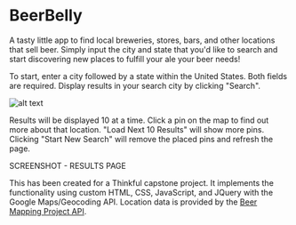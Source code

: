 # BeerBelly

A tasty little app to find local breweries, stores, bars, and other locations that sell beer.  Simply input the city and state that you'd like to search and start discovering new places to fulfill your ale your beer needs!

To start, enter a city followed by a state within the United States.  Both fields are required.  Display results in your search city by clicking "Search".

![alt text](raw.githubusercontent.com/PeterArriaza/BeerBelly/images/landingpage.png "Landing Page")


Results will be displayed 10 at a time.  Click a pin on the map to find out more about that location.  "Load Next 10 Results" will show more pins.  Clicking "Start New Search" will remove the placed pins and refresh the page.

SCREENSHOT - RESULTS PAGE

This has been created for a Thinkful capstone project.  It implements the functionality using custom HTML, CSS, JavaScript, and JQuery with the Google Maps/Geocoding API.  Location data is provided by the [Beer Mapping Project API](https://beermapping.com "Beer Mapping Project"). 
